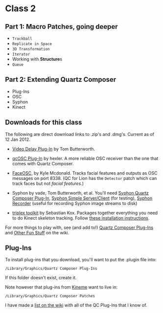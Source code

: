 # Class 2

## Part 1: Macro Patches, going deeper

* `Trackball`
* `Replicate in Space`
* `3D Transformation`
* `Iterator`
* Working with **Structure**s
* `Queue`

## Part 2: Extending Quartz Composer

* Plug-Ins
* OSC
* Syphon
* Kinect

## Downloads for this class

The following are direct download links to .zip's and .dmg's. Current as of 12 Jan 2012.

* [Video Delay Plug-In](http://kriss.cx/tom/downloads/VideoDelay.zip) by Tom Butterworth. 

* [qcOSC Plug-In](http://hexler.net/pub/qcosc/qcOSC-v0.6.zip) by hexler. A more reliable OSC receiver than the one that comes with Quartz Composer.

* [FaceOSC](https://github.com/downloads/kylemcdonald/ofxFaceTracker/FaceOSC.zip), by Kyle Mcdonald. Tracks facial features and outputs as OSC messages on port 8338. (QC for Lion has the `Detector` patch which can track faces but not *facial features*.)

* Syphon by vade, Tom Butterworth, et al. You'll need [Syphon Quartz Composer Plug-In](http://syphon-implementations.googlecode.com/files/Syphon%20For%20Quartz%20Composer%20Public%20Beta%202.dmg), [Syphon Simple Server/Client](http://syphon-implementations.googlecode.com/files/Syphon%20Demo%20Apps%20Public%20Beta%202.dmg) (for testing), [Syphon Recorder](http://bit.ly/h1cLS5) (useful for recording Syphon image streams to disk)

* [triplex toolkit](http://tryplex.googlecode.com/files/tryplex%20toolkit%20v0.222.zip) by Sebastian Kox. Packages together everything you need to do Kinect skeleton tracking. Follow [these installation instructions](http://code.google.com/p/tryplex/wiki/Installation#Running_tryplex_with_Synapse).

For more things to play with, see (and add to!) [Quartz Composer Plug-Ins](https://github.com/electronicwhisper/qc-gaffta-2012/wiki/Quartz-Composer-Plug-Ins) and [Other Fun Stuff](https://github.com/electronicwhisper/qc-gaffta-2012/wiki/Other-Fun-Stuff) on the wiki.

## Plug-Ins

To install plug-ins that you download, you'll want to put the .plugin file into:

`/Library/Graphics/Quartz Composer Plug-Ins`

If this folder doesn't exist, create it.

Note however that plug-ins from [Kineme](http://kineme.net/) want to live in:

`/Library/Graphics/Quartz Composer Patches`

I have made a [list on the wiki](https://github.com/electronicwhisper/qc-gaffta-2012/wiki/Quartz-Composer-Plug-Ins) with all of the QC Plug-Ins that I know of.